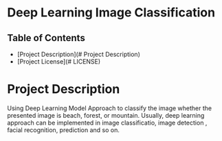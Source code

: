 # Deep Learning Image Classification

## Table of Contents

- [Project Description](# Project Description)
- [Project License](# LICENSE)

# Project Description
Using Deep Learning Model Approach to  classify the image whether the presented image is beach, forest, or mountain. Usually, deep learning approach can be implemented in image classificatio, image detection , facial recognition, prediction and so on.

